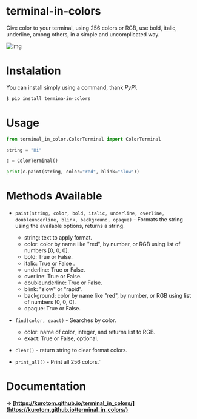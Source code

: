 # terminal-in-colors

Give color to your terminal, using 256 colors or RGB, use bold, italic, underline, among others, in a simple and uncomplicated way.


<p>
<img src="img.png" alt='img' />
</p>


# Instalation

You can install simply using a command, thank *PyPi*.

```bash
$ pip install termina-in-colors
```

# Usage

```python
from terminal_in_color.ColorTerminal import ColorTerminal

string = "Hi"

c = ColorTerminal()

print(c.paint(string, color="red", blink="slow"))
```

# Methods Available

* `paint(string, color, bold, italic, underline, overline, doubleunderline, blink, background, opaque)` - Formats the string using the available options, returns a string.
	- string: text to apply format.
	- color: color by name like "red", by number, or RGB using list of numbers [0, 0, 0].
	- bold: True or False.
	- italic: True or False .
	- underline: True or False.
	- overline: True or False.
	- doubleunderline: True or False.
	- blink: "slow" or "rapid".
	- background: color by name like "red", by number, or RGB using list of numbers [0, 0, 0].
	- opaque: True or False.

* `find(color, exact)` - Searches by color.
    - color: name of color, integer, and returns list to RGB.
    - exact: True or False, optional.

* `clear()` - return string to clear format colors.

* `print_all()` - Print all 256 colors.`


# Documentation

-> **[https://kurotom.github.io/terminal_in_colors/](https://kurotom.github.io/terminal_in_colors/)**
